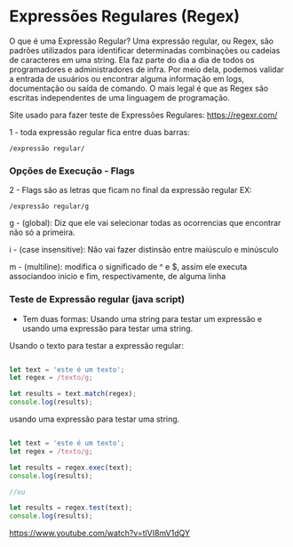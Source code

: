 # Expressões Regulares (Regex) 

O que é uma Expressão Regular?
Uma expressão regular, ou Regex, são padrões utilizados para identificar determinadas combinações ou cadeias de caracteres em uma string. Ela faz parte do dia a dia de todos os programadores e administradores de infra. Por meio dela, podemos validar a entrada de usuários ou encontrar alguma informação em logs, documentação ou saída de comando. O mais legal é que as Regex são escritas independentes de uma linguagem de programação.

Site usado para fazer teste de Expressões Regulares:
https://regexr.com/

1 - toda expressão regular fica entre duas barras:
```
/expressão regular/
```

### Opções de Execução - Flags

2 - Flags são as letras que ficam no final da expressão regular EX:
```
/expressão regular/g
```
g - (global): Diz que ele vai selecionar todas as ocorrencias que encontrar não só a primeira.

i - (case insensitive): Não vai fazer distinsão entre maiúsculo e minúsculo

m - (multiline): modifica o significado de ^ e $, assim ele executa associandoo inicio e fim, respectivamente, de alguma linha

### Teste de Expressão regular (java script)

- Tem duas formas: Usando uma string para testar um expressão e usando uma expressão para testar uma string.

Usando o texto para testar a expressão regular:
```javascript

let text = 'este é um texto';
let regex = /texto/g;

let results = text.match(regex);
console.log(results);
```

usando uma expressão para testar uma string.
```javascript

let text = 'este é um texto';
let regex = /texto/g;

let results = regex.exec(text);
console.log(results);

//ou

let results = regex.test(text);
console.log(results);
```


https://www.youtube.com/watch?v=tlVI8mV1dQY
